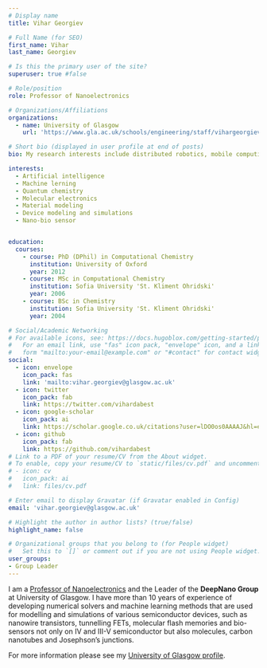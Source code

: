 ```yaml
---
# Display name
title: Vihar Georgiev

# Full Name (for SEO)
first_name: Vihar
last_name: Georgiev

# Is this the primary user of the site?
superuser: true #false

# Role/position
role: Professor of Nanoelectronics

# Organizations/Affiliations
organizations:
  - name: University of Glasgow
    url: 'https://www.gla.ac.uk/schools/engineering/staff/vihargeorgiev/#'

# Short bio (displayed in user profile at end of posts)
bio: My research interests include distributed robotics, mobile computing and programmable matter.

interests:
  - Artificial intelligence
  - Machine lerning
  - Quantum chemistry
  - Molecular electronics
  - Material modeling 
  - Device modeling and simulations
  - Nano-bio sensor


education:
  courses:
    - course: PhD (DPhil) in Computational Chemistry
      institution: University of Oxford
      year: 2012
    - course: MSc in Computational Chemistry
      institution: Sofia University 'St. Kliment Ohridski'
      year: 2006
    - course: BSc in Chemistry
      institution: Sofia University 'St. Kliment Ohridski'
      year: 2004

# Social/Academic Networking
# For available icons, see: https://docs.hugoblox.com/getting-started/page-builder/#icons
#   For an email link, use "fas" icon pack, "envelope" icon, and a link in the
#   form "mailto:your-email@example.com" or "#contact" for contact widget.
social:
  - icon: envelope
    icon_pack: fas
    link: 'mailto:vihar.georgiev@glasgow.ac.uk'
  - icon: twitter
    icon_pack: fab
    link: https://twitter.com/vihardabest
  - icon: google-scholar
    icon_pack: ai
    link: https://scholar.google.co.uk/citations?user=lDO0os0AAAAJ&hl=en
  - icon: github
    icon_pack: fab
    link: https://github.com/vihardabest
# Link to a PDF of your resume/CV from the About widget.
# To enable, copy your resume/CV to `static/files/cv.pdf` and uncomment the lines below.
# - icon: cv
#   icon_pack: ai
#   link: files/cv.pdf

# Enter email to display Gravatar (if Gravatar enabled in Config)
email: 'vihar.georgiev@glasgow.ac.uk'

# Highlight the author in author lists? (true/false)
highlight_name: false

# Organizational groups that you belong to (for People widget)
#   Set this to `[]` or comment out if you are not using People widget.
user_groups:  
- Group Leader
---
```


I am a [Professor of Nanoelectronics](https://www.gla.ac.uk/schools/engineering/staff/vihargeorgiev/#) and the Leader of the **DeepNano Group** at University of Glasgow. I have more than 10 years of experience of developing numerical solvers and machine learning methods that are used for modelling and simulations of various semiconductor devices, such as nanowire transistors, tunnelling FETs, molecular flash memories and bio-sensors not only on IV and III-V semiconductor but also molecules, carbon nanotubes and Josephson’s junctions. 

For more information please see my [University of Glasgow profile](https://www.gla.ac.uk/schools/engineering/staff/vihargeorgiev/#).